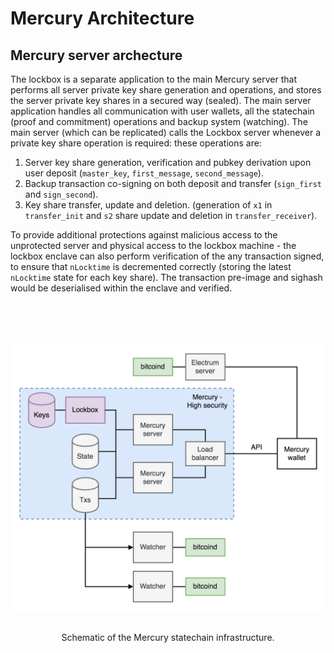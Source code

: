 # Mercury Architecture

## Mercury server archecture

The lockbox is a separate application to the main Mercury server that performs all server private key share generation and operations, and stores the server private key shares in a secured way (sealed). The main server application handles all communication with user wallets, all the statechain (proof and commitment) operations and backup system (watching). The main server (which can be replicated) calls the Lockbox server whenever a private key share operation is required: these operations are:

1. Server key share generation, verification and pubkey derivation upon user deposit (`master_key`, `first_message`, `second_message`). 
2. Backup transaction co-signing on both deposit and transfer (`sign_first` and `sign_second`). 
3. Key share transfer, update and deletion. (generation of `x1` in `transfer_init` and `s2` share update and deletion in `transfer_receiver`). 

To provide additional protections against malicious access to the unprotected server and physical access to the lockbox machine - the lockbox enclave can also perform verification of the any transaction signed, to ensure that `nLocktime` is decremented correctly (storing the latest `nLocktime` state for each key share). The transaction pre-image and sighash would be deserialised within the enclave and verified. 

<br><br>
<p align="center">
<img src="./images/fig7.png" align="middle" width="550" vspace="20">
</p>

<p align="center">
  Schematic of the Mercury statechain infrastructure. 
</p>
<br><br>
